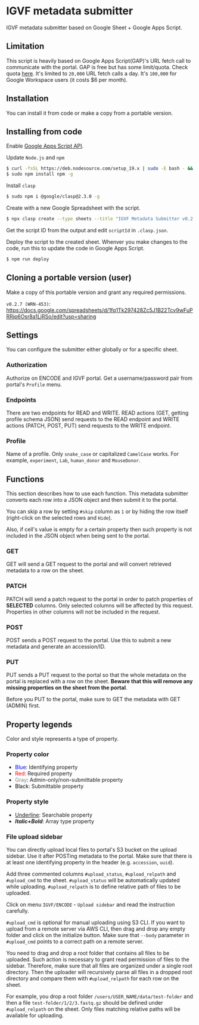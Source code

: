 # IGVF metadata submitter

IGVF metadata submitter based on Google Sheet + Google Apps Script.


## Limitation

This script is heavily based on Google Apps Script(GAP)'s URL fetch call to communicate with the portal. GAP is free but has some limit/quota. Check quota [here](https://developers.google.com/apps-script/guides/services/quotas). It's limited to `20,000` URL fetch calls a day. It's `100,000` for Google Workspace users (it costs $6 per month).

## Installation

You can install it from code or make a copy from a portable version.

## Installing from code

Enable [Google Apps Script API](https://script.google.com/home/usersettings).

Update `Node.js` and `npm`
```bash
$ curl -fsSL https://deb.nodesource.com/setup_19.x | sudo -E bash - && sudo apt-get install -y nodejs
$ sudo npm install npm -g
```

Install `clasp`
```bash
$ sudo npm i @google/clasp@2.3.0 -g
```

Create with a new Google Spreadsheet with the script.
```bash
$ npx clasp create --type sheets --title "IGVF Metadata Submitter v0.2.7 (WRN-453)" --rootDir ./dist
```

Get the script ID from the output and edit `scriptId` in `.clasp.json`.

Deploy the script to the created sheet. Whenver you make changes to the code, run this to update the code in Google Apps Script.
```bash
$ npm run deploy
```

## Cloning a portable version (user)

Make a copy of this portable version and grant any required permissions.

`v0.2.7 (WRN-453)`: https://docs.google.com/spreadsheets/d/1fq1Tk297428Zc5J1B22Tcv9wFuPRRjp6Osr8a1LjRSo/edit?usp=sharing


## Settings

You can configure the submitter either globally or for a specific sheet.

### Authorization

Authorize on ENCODE and IGVF portal. Get a username/password pair from portal's `Profile` menu.

### Endpoints

There are two endpoints for READ and WRITE. READ actions (GET, getting profile schema JSON) send requests to the READ endpoint and WRITE actions (PATCH, POST, PUT) send requests to the WRITE endpoint.

### Profile

Name of a profile. Only `snake_case` or capitalized `CamelCase` works. For example, `experiment`, `Lab`, `human_donor` and `MouseDonor`.

## Functions

This section describes how to use each function. This metadata submitter converts each row into a JSON object and then submit it to the portal.

You can skip a row by setting `#skip` column as `1` or by hiding the row itself (right-click on the selected rows and `Hide`).

Also, if cell's value is empty for a certain property then such property is not included in the JSON object when being sent to the portal.

### GET

GET will send a GET request to the portal and will convert retrieved metadata to a row on the sheet.

### PATCH

PATCH will send a patch request to the portal in order to patch properties of **SELECTED** columns. Only selected columns will be affected by this request. Properties in other columns will not be included in the request.

### POST

POST sends a POST request to the portal. Use this to submit a new metadata and generate an accession/ID.

### PUT

PUT sends a PUT request to the portal so that the whole metadata on the portal is replaced with a row on the sheet. **Beware that this will remove any missing properties on the sheet from the portal**.

Before you PUT to the portal, make sure to GET the metadata with GET (ADMIN) first.

## Property legends

Color and style represents a type of property.

### Property color

- <span style="color:blue">Blue</span>: Identifying property
- <span style="color:red">Red</span>: Required property
- <span style="color:gray">Gray</span>: Admin-only/non-submittable property
- <span style="color:black">Black</span>: Submittable property

### Property style

- <span style="text-decoration:underline">Underline</span>: Searchable property
- ***Italic+Bold***: Array type property

### File upload sidebar

You can directly upload local files to portal's S3 bucket on the upload sidebar. Use it after POSTing metadata to the portal. Make sure that there is at least one identifying property in the header (e.g. `accession`, `uuid`).

Add three commented columns `#upload_status`, `#upload_relpath` and `#upload_cmd` to the sheet. `#upload_status` will be automatically updated while uploading. `#upload_relpath` is to define relative path of files to be uploaded.

Click on menu `IGVF/ENCODE` - `Upload sidebar` and read the instruction carefully. 

`#upload_cmd` is optional for manual uploading using S3 CLI. If you want to upload from a remote server via AWS CLI, then drag and drop any empty folder and click on the initialize button. Make sure that `--body` parameter in `#upload_cmd` points to a correct path on a remote server.

You need to drag and drop a root folder that contains all files to be uploaded. Such action is necessary to grant read permission of files to the sidebar. Therefore, make sure that all files are organized under a single root directory. Then the uploader will recursively parse all files in a dropped root directory and compare them with `#upload_relpath` for each row on the sheet.

For example, you drop a root folder `/users/USER_NAME/data/test-folder` and then a file `test-folder/1/2/3.fastq.gz` should be defined under `#upload_relpath` on the sheet. Only files matching relative paths will be available for uploading.
